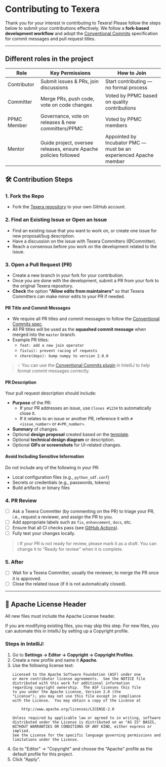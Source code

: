 # Contributing to Texera

Thank you for your interest in contributing to Texera! Please follow the steps below to submit your contributions effectively. We follow a **fork-based development workflow** and adopt the [Conventional Commits](https://www.conventionalcommits.org/en/v1.0.0/) specification for commit messages and pull request titles.

---
## Different roles in the project

| Role    | Key Permissions | How to Join
| -------- | ------- | ------- |
| Contributor  | Submit issues & PRs, join discussions    | Start contributing — no formal process |
| Committer | Merge PRs, push code, vote on code changes     | Voted by PPMC based on quality contributions |
| PPMC Member | Governance, vote on releases & new committers/PPMC     | Voted  by PPMC members |
| Mentor | Guide project, oversee releases, ensure Apache policies followed     | Appointed by Incubator PMC — must be an experienced Apache member |

## 🛠 Contribution Steps

### 1. Fork the Repo
- Fork the [Texera repository](https://github.com/Texera/texera) to your own GitHub account.

### 2. Find an Existing Issue or Open an Issue
- Find an existing issue that you want to work on, or create one issue for new proposal/bug description.
- Have a discussion on the issue with Texera Committers (@Committer).
- Reach a consensus before you work on the development related to the issue.

### 3. Open a Pull Request (PR)
- Create a new branch in your fork for your contribution.
- Once you are done with the development, submit a PR from your fork to the original Texera repository.
- **Check** the option **"Allow edits from maintainers"** so that Texera Committers can make minor edits to your PR if needed.
  
#### PR Title and Commit Messages
- We require all PR titles and commit messages to follow the [Conventional Commits spec](https://www.conventionalcommits.org/en/v1.0.0/).
- All PR titles will be used as the **squashed commit message** when merged into the `master` branch.
- Example PR titles:
  - `feat: add a new join operator`
  - `fix(ui): prevent racing of requests`
  - `chore(deps): bump numpy to version 2.0.0`

> 💡 You can use the [Conventional Commits plugin](https://plugins.jetbrains.com/plugin/13389-conventional-commit) in IntelliJ to help format commit messages correctly.

#### PR Description
Your pull request description should include:

- **Purpose** of the PR:
  - If your PR addresses an issue, use `Closes #1234` to automatically close it.
  - If it relates to an issue or another PR, reference it with `#<issue_number>` or `#<PR_number>`.
- **Summary** of changes.
- Optional **design proposal** created based on the [template](https://docs.google.com/document/d/1ih6jLni4GgKETxOAlTOPjarlbeY5ccB2g9y1vK-Xhck/edit?usp=sharing).
- Optional **technical design diagram** or description.
- Optional **GIFs or screenshots** for UI-related changes.

#### Avoid Including Sensitive Information
Do not include any of the following in your PR:

- Local configuration files (e.g., `python_udf.conf`)
- Secrets or credentials (e.g., passwords, tokens)
- Build artifacts or binary files

### 4. PR Review
- [ ] Ask a Texera Committer (by commenting on the PR) to triage your PR, i.e., request a reviewer, and assign the PR to you.
- [ ] Add appropriate labels such as `fix`, `enhancement`, `docs`, etc.
- [ ] Ensure that all CI checks pass (see [GitHub Actions](https://github.com/Texera/texera/actions)).
- [ ] Fully test your changes locally.

> ℹ️ If your PR is not ready for review, please mark it as a draft. You can change it to “Ready for review” when it is complete.

### 5. After 
- [ ] Wait for a Texera Committer, usually the reviewer, to merge the PR once it is approved.
- [ ] Close the related issue (if it is not automatically closed).

---

## 📝 Apache License Header

All new files must include the Apache License header.

If you are modifying existing files, you may skip this step. For new files, you can automate this in IntelliJ by setting up a Copyright profile.

### Steps in IntelliJ:

1. Go to **Settings → Editor → Copyright → Copyright Profiles**.
2. Create a new profile and name it **Apache**.
3. Use the following license text:
   ```
   Licensed to the Apache Software Foundation (ASF) under one
   or more contributor license agreements.  See the NOTICE file
   distributed with this work for additional information
   regarding copyright ownership.  The ASF licenses this file
   to you under the Apache License, Version 2.0 (the
   "License"); you may not use this file except in compliance
   with the License.  You may obtain a copy of the License at
   
       http://www.apache.org/licenses/LICENSE-2.0
   
   Unless required by applicable law or agreed to in writing, software
   distributed under the License is distributed on an "AS IS" BASIS,
   WITHOUT WARRANTIES OR CONDITIONS OF ANY KIND, either express or implied.
   See the License for the specific language governing permissions and 
   limitations under the License.
   ```
4. Go to "Editor" → "Copyright" and choose the "Apache" profile as the default profile for this
   project.
5. Click "Apply".
